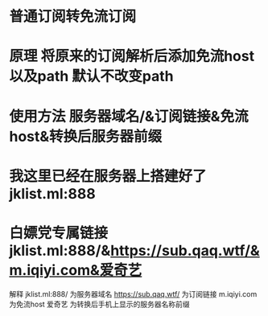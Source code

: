 # 普通订阅转免流订阅 
# 原理  将原来的订阅解析后添加免流host以及path 默认不改变path
# 使用方法   服务器域名/&订阅链接&免流host&转换后服务器前缀
#  我这里已经在服务器上搭建好了    jklist.ml:888
# 白嫖党专属链接  jklist.ml:888/&https://sub.qaq.wtf/&m.iqiyi.com&爱奇艺  
解释  jklist.ml:888/  为服务器域名
https://sub.qaq.wtf/ 为订阅链接
m.iqiyi.com为免流host
爱奇艺 为转换后手机上显示的服务器名称前缀
